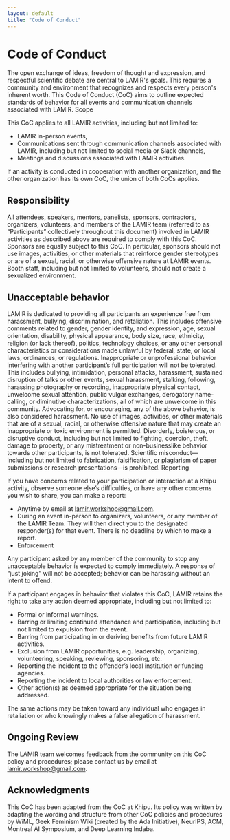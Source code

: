 ```yaml
---
layout: default
title: "Code of Conduct"
---
```


# Code of Conduct

The open exchange of ideas, freedom of thought and expression, and respectful scientific debate are central to LAMIR's goals. This requires a community and environment that recognizes and respects every person's inherent worth. This Code of Conduct (CoC) aims to outline expected standards of behavior for all events and communication channels associated with LAMIR.
Scope

This CoC applies to all LAMIR activities, including but not limited to:

* LAMIR in-person events,
* Communications sent through communication channels associated with LAMIR, including but not limited to social media or Slack channels,
* Meetings and discussions associated with LAMIR activities.

If an activity is conducted in cooperation with another organization, and the other organization has its own CoC, the union of both CoCs applies.

## Responsibility

All attendees, speakers, mentors, panelists, sponsors, contractors, organizers, volunteers, and members of the LAMIR team (referred to as “Participants” collectively throughout this document) involved in LAMIR activities as described above are required to comply with this CoC. Sponsors are equally subject to this CoC. In particular, sponsors should not use images, activities, or other materials that reinforce gender stereotypes or are of a sexual, racial, or otherwise offensive nature at LAMIR events. Booth staff, including but not limited to volunteers, should not create a sexualized environment.

## Unacceptable behavior

LAMIR is dedicated to providing all participants an experience free from harassment, bullying, discrimination, and retaliation. This includes offensive comments related to gender, gender identity, and expression, age, sexual orientation, disability, physical appearance, body size, race, ethnicity, religion (or lack thereof), politics, technology choices, or any other personal characteristics or considerations made unlawful by federal, state, or local laws, ordinances, or regulations. Inappropriate or unprofessional behavior interfering with another participant’s full participation will not be tolerated. This includes bullying, intimidation, personal attacks, harassment, sustained disruption of talks or other events, sexual harassment, stalking, following, harassing photography or recording, inappropriate physical contact, unwelcome sexual attention, public vulgar exchanges, derogatory name-calling, or diminutive characterizations, all of which are unwelcome in this community. Advocating for, or encouraging, any of the above behavior, is also considered harassment. No use of images, activities, or other materials that are of a sexual, racial, or otherwise offensive nature that may create an inappropriate or toxic environment is permitted. Disorderly, boisterous, or disruptive conduct, including but not limited to fighting, coercion, theft, damage to property, or any mistreatment or non-businesslike behavior towards other participants, is not tolerated. Scientific misconduct—including but not limited to fabrication, falsification, or plagiarism of paper submissions or research presentations—is prohibited.
Reporting

If you have concerns related to your participation or interaction at a Khipu activity, observe someone else’s difficulties, or have any other concerns you wish to share, you can make a report:

* Anytime by email at <a href="mailto:lamir.workshop@gmail.com">lamir.workshop@gmail.com</a>.
* During an event in-person to organizers, volunteers, or any member of the LAMIR Team. They will then direct you to the designated responder(s) for that event. There is no deadline by which to make a report.
* Enforcement

Any participant asked by any member of the community to stop any unacceptable behavior is expected to comply immediately. A response of “just joking” will not be accepted; behavior can be harassing without an intent to offend.

If a participant engages in behavior that violates this CoC, LAMIR retains the right to take any action deemed appropriate, including but not limited to:

* Formal or informal warnings.
* Barring or limiting continued attendance and participation, including but not limited to expulsion from the event.
* Barring from participating in or deriving benefits from future LAMIR activities.
* Exclusion from LAMIR opportunities, e.g. leadership, organizing, volunteering, speaking, reviewing, sponsoring, etc.
* Reporting the incident to the offender’s local institution or funding agencies.
* Reporting the incident to local authorities or law enforcement.
* Other action(s) as deemed appropriate for the situation being addressed.

The same actions may be taken toward any individual who engages in retaliation or who knowingly makes a false allegation of harassment.

## Ongoing Review

The LAMIR team welcomes feedback from the community on this CoC policy and procedures; please contact us by email at
<a href="mailto:lamir.workshop@gmail.com">lamir.workshop@gmail.com</a>.

## Acknowledgments

This CoC has been adapted from the CoC at Khipu. Its policy was written by adapting the wording and structure from other CoC policies and procedures by WiML, Geek Feminism Wiki (created by the Ada Initiative), NeurIPS, ACM, Montreal AI Symposium, and Deep Learning Indaba.

<br>
